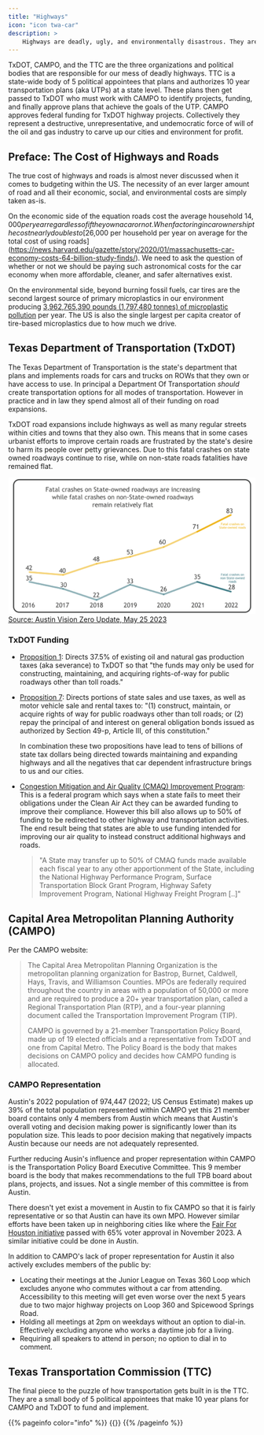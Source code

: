 ```yaml
---
title: "Highways"
icon: "icon twa-car"
description: >
    Highways are deadly, ugly, and environmentally disastrous. They are one of several pieces of fossil fuel infrastructure that must be extensively reformed and in many cases removed to ensure our future.
---
```

TxDOT, CAMPO, and the TTC are the three organizations and political bodies that are responsible for our mess of deadly highways. TTC is a state-wide body of 5 political appointees that plans and authorizes 10 year transportation plans (aka UTPs) at a state level. These plans then get passed to TxDOT who must work with CAMPO to identify projects, funding, and finally approve plans that achieve the goals of the UTP. CAMPO approves federal funding for TxDOT highway projects. Collectively they represent a destructive, unrepresentative, and undemocratic force of will of the oil and gas industry to carve up our cities and environment for profit.

## Preface: The Cost of Highways and Roads

The true cost of highways and roads is almost never discussed when it comes to budgeting within the US. The necessity of an ever larger amount of road and all their economic, social, and environmental costs are simply taken as-is.

On the economic side of the equation roads cost the average household $14,000 per year regardless of if they own a car or not. When factoring in car ownership the cost nearly doubles to [$26,000 per household per year on average for the total cost of using roads](https://news.harvard.edu/gazette/story/2020/01/massachusetts-car-economy-costs-64-billion-study-finds/). We need to ask the question of whether or not we should be paying such astronomical costs for the car economy when more affordable, cleaner, and safer alternatives exist.

On the environmental side, beyond burning fossil fuels, car tires are the second largest source of primary microplastics in our environment producing [3,962,765,390 pounds (1,797,480 tonnes) of microplastic pollution](https://www.sciencedirect.com/science/article/pii/S0048969720313358?via%3Dihub#s0050) per year. The US is also the single largest per capita creator of tire-based microplastics due to how much we drive.

## Texas Department of Transportation (TxDOT)

The Texas Department of Transportation is the state's department that plans and implements roads for cars and trucks on ROWs that they own or have access to use. In principal a Department Of Transportation _should_ create transportation options for all modes of transportation. However in practice and in law they spend almost all of their funding on road expansions.

TxDOT road expansions include highways as well as many regular streets within cities and towns that they also own. This means that in some cases urbanist efforts to improve certain roads are frustrated by the state's desire to harm its people over petty grievances. Due to this fatal crashes on state owned roadways continue to rise, while on non-state roads fatalities have remained flat.

![Chart showing a significant increase in fatalities on State owned roads over time](/media/txdot_fatalities_increasing.png)
[Source: Austin Vision Zero Update, May 25 2023](https://www.austintexas.gov/sites/default/files/files/ATD%20PIO/Vision%20Zero/Vision%20Zero%20Update%2005.25.23.pdf)

### TxDOT Funding

- [Proposition 1](https://statutes.capitol.texas.gov/Docs/CN/htm/CN.3/CN.3.49-g.v2.htm): Directs 37.5% of existing oil and natural gas production taxes (aka severance) to TxDOT so that "the funds may only be used for constructing, maintaining, and acquiring rights-of-way for public roadways other than toll roads."

- [Proposition 7](https://statutes.capitol.texas.gov/Docs/CN/htm/CN.8/CN.8.7-c.htm): Directs portions of state sales and use taxes, as well as motor vehicle sale and rental taxes to: "(1) construct, maintain, or acquire rights of way for public roadways other than toll roads; or (2) repay the principal of and interest on general obligation bonds issued as authorized by Section 49-p, Article III, of this constitution."

    In combination these two propositions have lead to tens of billions of state tax dollars being directed towards maintaining and expanding highways and all the negatives that car dependent infrastructure brings to us and our cities.

- [Congestion Mitigation and Air Quality (CMAQ) Improvement Program](https://www.fhwa.dot.gov/bipartisan-infrastructure-law/cmaq.cfm): This is a federal program which says when a state fails to meet their obligations under the Clean Air Act they can be awarded funding to improve their compliance. However this bill also allows up to 50% of funding to be redirected to other highway and transportation activities. The end result being that states are able to use funding intended for improving our air quality to instead construct additional highways and roads.
    > "A State may transfer up to 50% of CMAQ funds made available each fiscal year to any other apportionment of the State, including the National Highway Performance Program, Surface Transportation Block Grant Program, Highway Safety Improvement Program, National Highway Freight Program [..]"

## Capital Area Metropolitan Planning Authority (CAMPO)

Per the CAMPO website:

> The Capital Area Metropolitan Planning Organization is the metropolitan planning organization for Bastrop, Burnet, Caldwell, Hays, Travis, and Williamson Counties. MPOs are federally required throughout the country in areas with a population of 50,000 or more and are required to produce a 20+ year transportation plan, called a Regional Transportation Plan (RTP), and a four-year planning document called the Transportation Improvement Program (TIP).
>
> CAMPO is governed by a 21-member Transportation Policy Board, made up of 19 elected officials and a representative from TxDOT and one from Capital Metro. The Policy Board is the body that makes decisions on CAMPO policy and decides how CAMPO funding is allocated.

### CAMPO Representation

Austin's 2022 population of 974,447 (2022; US Census Estimate) makes up 39% of the total population represented within CAMPO yet this 21 member board contains only 4 members from Austin which means that Austin's overall voting and decision making power is significantly lower than its population size. This leads to poor decision making that negatively impacts Austin because our needs are not adequately represented.

Further reducing Ausin's influence and proper representation within CAMPO is the Transportation Policy Board Executive Committee. This 9 member board is the body that makes recommendations to the full TPB board about plans, projects, and issues. Not a single member of this committee is from Austin.

There doesn't yet exist a movement in Austin to fix CAMPO so that it is fairly representative or so that Austin can have its own MPO. However similar efforts have been taken up in neighboring cities like where the [Fair For Houston initiative](https://www.fairforhouston.com/) passed with 65% voter approval in November 2023. A similar initiative could be done in Austin.

In addition to CAMPO's lack of proper representation for Austin it also actively excludes members of the public by:

- Locating their meetings at the Junior League on Texas 360 Loop which excludes anyone who commutes without a car from attending. Accessibility to this meeting will get even worse over the next 5 years due to two major highway projects on Loop 360 and Spicewood Springs Road.
- Holding all meetings at 2pm on weekdays without an option to dial-in. Effectively excluding anyone who works a daytime job for a living.
- Requiring all speakers to attend in person; no option to dial in to comment.

## Texas Transportation Commission (TTC)

The final piece to the puzzle of how transportation gets built in is the TTC. They are a small body of 5 political appointees that make 10 year plans for CAMPO and TxDOT to fund and implement.

{{% pageinfo color="info" %}}
{{<contribute>}}
{{% /pageinfo %}}
